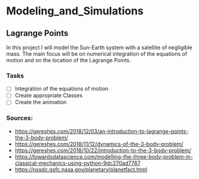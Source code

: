 # Modeling_and_Simulations

## Lagrange Points
In this project I will model the Sun-Earth system with a satellite of negligible mass. The main focus will be on numerical integration of the equations of motion and on the location of the Lagrange Points.  

### Tasks
- [ ] Integration of the equations of motion 
- [ ] Create appropriate Classes
- [ ] Create the animation

### Sources: 
* https://gereshes.com/2018/12/03/an-introduction-to-lagrange-points-the-3-body-problem/
* https://gereshes.com/2018/11/12/dynamics-of-the-3-body-problem/
* https://gereshes.com/2018/10/22/introduction-to-the-3-body-problem/
* https://towardsdatascience.com/modelling-the-three-body-problem-in-classical-mechanics-using-python-9dc270ad7767
* https://nssdc.gsfc.nasa.gov/planetary/planetfact.html